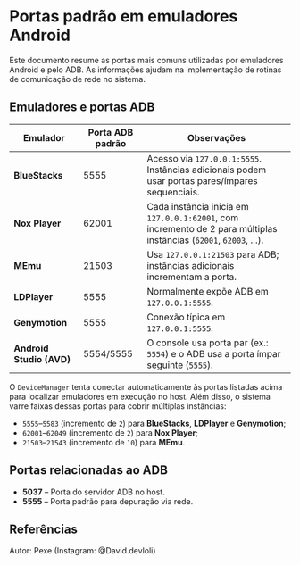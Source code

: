 # Portas padrão em emuladores Android

Este documento resume as portas mais comuns utilizadas por emuladores Android e pelo ADB. As informações ajudam na implementação de rotinas de comunicação de rede no sistema.

## Emuladores e portas ADB

| Emulador          | Porta ADB padrão | Observações |
|-------------------|------------------|-------------|
| **BlueStacks**    | 5555             | Acesso via `127.0.0.1:5555`. Instâncias adicionais podem usar portas pares/ímpares sequenciais. |
| **Nox Player**    | 62001            | Cada instância inicia em `127.0.0.1:62001`, com incremento de 2 para múltiplas instâncias (`62001`, `62003`, ...). |
| **MEmu**          | 21503            | Usa `127.0.0.1:21503` para ADB; instâncias adicionais incrementam a porta. |
| **LDPlayer**      | 5555             | Normalmente expõe ADB em `127.0.0.1:5555`. |
| **Genymotion**    | 5555             | Conexão típica em `127.0.0.1:5555`. |
| **Android Studio (AVD)** | 5554/5555 | O console usa porta par (ex.: `5554`) e o ADB usa a porta ímpar seguinte (`5555`). |

O `DeviceManager` tenta conectar automaticamente às portas listadas acima para localizar emuladores em execução no host.
Além disso, o sistema varre faixas dessas portas para cobrir múltiplas instâncias:

- `5555`–`5583` (incremento de `2`) para **BlueStacks**, **LDPlayer** e **Genymotion**;
- `62001`–`62049` (incremento de `2`) para **Nox Player**;
- `21503`–`21543` (incremento de `10`) para **MEmu**.

## Portas relacionadas ao ADB

* **5037** – Porta do servidor ADB no host.
* **5555** – Porta padrão para depuração via rede.

## Referências

Autor: Pexe (Instagram: @David.devloli)

